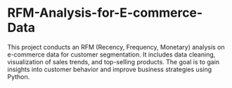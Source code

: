 # RFM-Analysis-for-E-commerce-Data
This project conducts an RFM (Recency, Frequency, Monetary) analysis on e-commerce data for customer segmentation. It includes data cleaning, visualization of sales trends, and top-selling products. The goal is to gain insights into customer behavior and improve business strategies using Python.
